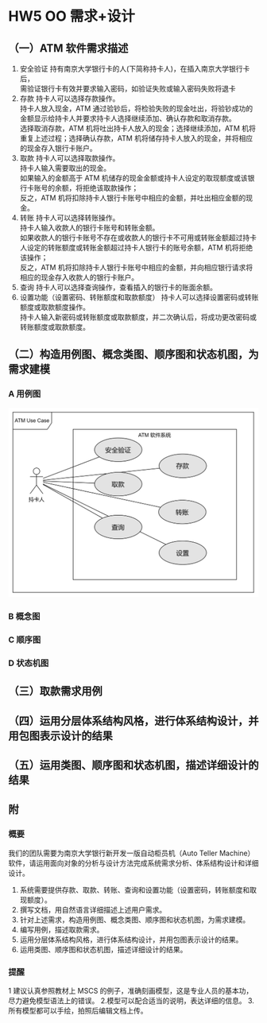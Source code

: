 # HW5 OO 需求+设计

## （一）ATM 软件需求描述

1. 安全验证
   持有南京大学银行卡的人(下简称持卡人)，在插入南京大学银行卡后，\
   需验证银行卡有效并要求输入密码，如验证失败或输入密码失败将退卡
2. 存款
   持卡人可以选择存款操作。\
   持卡人放入现金，ATM 通过验钞后，将检验失败的现金吐出，将验钞成功的金额显示给持卡人并要求持卡人选择继续添加、确认存款和取消存款。\
   选择取消存款，ATM 机将吐出持卡人放入的现金；选择继续添加，ATM 机将重复上述过程；选择确认存款，ATM 机将储存持卡人放入的现金，并将相应的现金存入银行卡账户。
3. 取款
   持卡人可以选择取款操作。\
   持卡人输入需要取出的现金。\
   如果输入的金额高于 ATM 机储存的现金金额或持卡人设定的取现额度或该银行卡账号的余额，将拒绝该取款操作；\
   反之，ATM 机将扣除持卡人银行卡账号中相应的金额，并吐出相应金额的现金。
4. 转账
   持卡人可以选择转账操作。\
   持卡人输入收款人的银行卡账号和转账金额。\
   如果收款人的银行卡账号不存在或收款人的银行卡不可用或转账金额超过持卡人设定的转账额度或转账金额超过持卡人银行卡的账号余额，ATM 机将拒绝该操作；\
   反之，ATM 机将扣除持卡人银行卡账号中相应的金额，并向相应银行请求将相应的现金存入收款人的银行卡账户。
5. 查询
   持卡人可以选择查询操作，查看插入的银行卡的账面余额。
6. 设置功能（设置密码、转账额度和取款额度）
   持卡人可以选择设置密码或转账额度或取款额度操作。\
   持卡人输入新密码或转账额度或取款额度，并二次确认后，将成功更改密码或转账额度或取款额度。

## （二）构造用例图、概念类图、顺序图和状态机图，为需求建模

### A 用例图

![alt text](image.png)

### B 概念图

### C 顺序图

### D 状态机图

## （三）取款需求用例

## （四）运用分层体系结构风格，进行体系结构设计，并用包图表示设计的结果

## （五）运用类图、顺序图和状态机图，描述详细设计的结果

## 附

### 概要

我们的团队需要为南京大学银行新开发一版自动柜员机（Auto Teller Machine）软件，请运用面向对象的分析与设计方法完成系统需求分析、体系结构设计和详细设计。

1. 系统需要提供存款、取款、转账、查询和设置功能（设置密码，转账额度和取现额度）。
2. 撰写文档，用自然语言详细描述上述用户需求。
3. 针对上述需求，构造用例图、概念类图、顺序图和状态机图，为需求建模。
4. 编写用例，描述取款需求。
5. 运用分层体系结构风格，进行体系结构设计，并用包图表示设计的结果。
6. 运用类图、顺序图和状态机图，描述详细设计的结果。

### 提醒

1 建议认真参照教材上 MSCS 的例子，准确刻画模型，这是专业人员的基本功，尽力避免模型语法上的错误。 2.模型可以配合适当的说明，表达详细的信息。 3.所有模型都可以手绘，拍照后编辑文档上传。